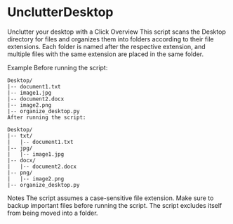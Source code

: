 # UnclutterDesktop
Unclutter your desktop with a Click
Overview
This script scans the Desktop directory for files and organizes them into folders according to their file extensions. Each folder is named after the respective extension, and multiple files with the same extension are placed in the same folder.

Example
Before running the script:

```
Desktop/
|-- document1.txt
|-- image1.jpg
|-- document2.docx
|-- image2.png
|-- organize_desktop.py
After running the script:
```

```
Desktop/
|-- txt/
|   |-- document1.txt
|-- jpg/
|   |-- image1.jpg
|-- docx/
|   |-- document2.docx
|-- png/
|   |-- image2.png
|-- organize_desktop.py
```

Notes
The script assumes a case-sensitive file extension.
Make sure to backup important files before running the script.
The script excludes itself from being moved into a folder.

